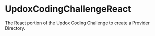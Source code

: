 # UpdoxCodingChallengeReact
The React portion of the Updox Coding Challenge to create a Provider Directory.
